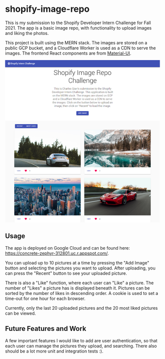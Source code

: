 # shopify-image-repo

This is my submission to the Shopify Developer Intern Challenge for Fall 2021. The app is a basic image repo, with functionality to upload images and liking the photos.

This project is built using the MERN stack. The images are stored on a public GCP bucket, and a Cloudflare Worker is used as a CDN to serve the images. The frontend React components are from [Material-UI](https://material-ui.com/).

![shopify-image-repo-ss.png](shopify-image-repo-ss.png)

## Usage

The app is deployed on Google Cloud and can be found here: https://concrete-zephyr-312801.uc.r.appspot.com/.

You can upload up to 10 pictures at a time by pressing the "Add Image" button and selecting the pictures you want to upload. After uploading, you can press the "Recent" button to see your uploaded picture.

There is also a "Like" function, where each user can "Like" a picture. The number of "Likes" a picture has is displayed beneath it. Pictures can be sorted by the number of likes in descending order. A cookie is used to set a time-out for one hour for each browser. 

Currently, only the last 20 uploaded pictures and the 20 most liked pictures can be viewed. 

## Future Features and Work

A few important features I would like to add are user authentication, so that each user can manage the pictures they upload, and searching. There also should be a lot more unit and integration tests :).